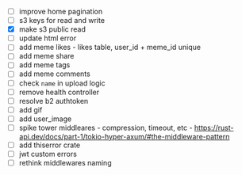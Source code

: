 - [ ] improve home pagination
- [ ] s3 keys for read and write
- [x] make s3 public read
- [ ] update html error
- [ ] add meme likes - likes table, user_id + meme_id unique
- [ ] add meme share
- [ ] add meme tags
- [ ] add meme comments
- [ ] check `name` in upload logic
- [ ] remove health controller
- [ ] resolve b2 authtoken
- [ ] add gif
- [ ] add user_image
- [ ] spike tower middleares - compression, timeout, etc - https://rust-api.dev/docs/part-1/tokio-hyper-axum/#the-middleware-pattern
- [ ] add thiserror crate
- [ ] jwt custom errors
- [ ] rethink middlewares naming
